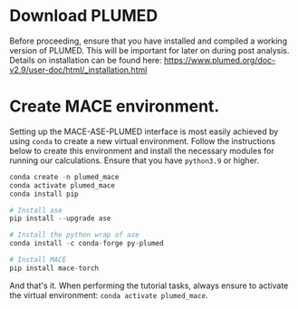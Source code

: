 # Download PLUMED

Before proceeding, ensure that you have installed and compiled a working version of PLUMED. This will be important for later on during post analysis. Details on installation can be found here: https://www.plumed.org/doc-v2.9/user-doc/html/_installation.html

# Create MACE environment. 
Setting up the MACE-ASE-PLUMED interface is most easily achieved by using `conda` to create a new virtual environment. Follow the instructions below to create this environment and install the necessary modules for running our calculations. Ensure that you have `python3.9` or higher. 

```python
conda create -n plumed_mace
conda activate plumed_mace
conda install pip

# Install ase
pip install --upgrade ase

# Install the python wrap of ase
conda install -c conda-forge py-plumed

# Install MACE
pip install mace-torch
```

And that's it. When performing the tutorial tasks, always ensure to activate the virtual environment: `conda activate plumed_mace`. 



